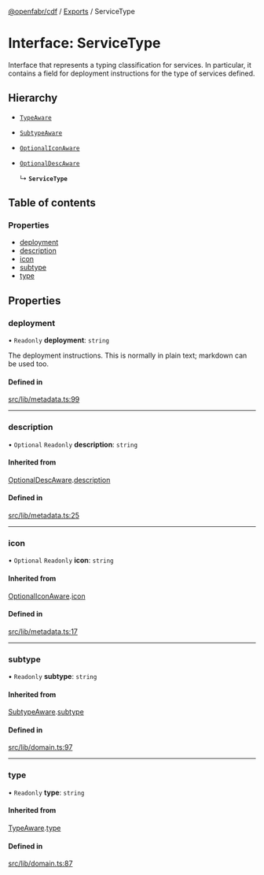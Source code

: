 [@openfabr/cdf](../README.md) / [Exports](../modules.md) / ServiceType

# Interface: ServiceType

Interface that represents a typing classification for services.
In particular, it contains a field for deployment instructions for the type of services defined.

## Hierarchy

- [`TypeAware`](TypeAware.md)

- [`SubtypeAware`](SubtypeAware.md)

- [`OptionalIconAware`](OptionalIconAware.md)

- [`OptionalDescAware`](OptionalDescAware.md)

  ↳ **`ServiceType`**

## Table of contents

### Properties

- [deployment](ServiceType.md#deployment)
- [description](ServiceType.md#description)
- [icon](ServiceType.md#icon)
- [subtype](ServiceType.md#subtype)
- [type](ServiceType.md#type)

## Properties

### deployment

• `Readonly` **deployment**: `string`

The deployment instructions.
This is normally in plain text; markdown can be used too.

#### Defined in

[src/lib/metadata.ts:99](https://github.com/openfabr/cdf/blob/8dc07b3/core/typescript/src/lib/metadata.ts#L99)

___

### description

• `Optional` `Readonly` **description**: `string`

#### Inherited from

[OptionalDescAware](OptionalDescAware.md).[description](OptionalDescAware.md#description)

#### Defined in

[src/lib/metadata.ts:25](https://github.com/openfabr/cdf/blob/8dc07b3/core/typescript/src/lib/metadata.ts#L25)

___

### icon

• `Optional` `Readonly` **icon**: `string`

#### Inherited from

[OptionalIconAware](OptionalIconAware.md).[icon](OptionalIconAware.md#icon)

#### Defined in

[src/lib/metadata.ts:17](https://github.com/openfabr/cdf/blob/8dc07b3/core/typescript/src/lib/metadata.ts#L17)

___

### subtype

• `Readonly` **subtype**: `string`

#### Inherited from

[SubtypeAware](SubtypeAware.md).[subtype](SubtypeAware.md#subtype)

#### Defined in

[src/lib/domain.ts:97](https://github.com/openfabr/cdf/blob/8dc07b3/core/typescript/src/lib/domain.ts#L97)

___

### type

• `Readonly` **type**: `string`

#### Inherited from

[TypeAware](TypeAware.md).[type](TypeAware.md#type)

#### Defined in

[src/lib/domain.ts:87](https://github.com/openfabr/cdf/blob/8dc07b3/core/typescript/src/lib/domain.ts#L87)
